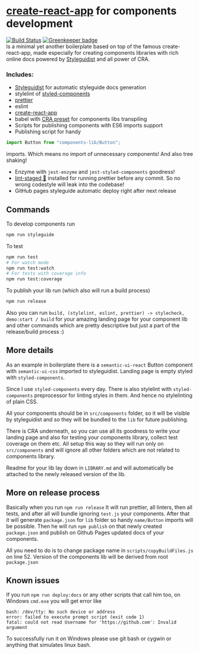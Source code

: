 # [create-react-app](https://github.com/facebookincubator/create-react-app) for components development

[![Build Status](https://travis-ci.org/RIP21/CRA-components-development.svg?branch=master)](https://travis-ci.org/RIP21/CRA-components-development)
[![Greenkeeper badge](https://badges.greenkeeper.io/RIP21/CRA-components-development.svg)](https://greenkeeper.io/)  
Is a minimal yet another  boilerplate based on top of the famous 
create-react-app, made especially for creating components libraries with 
rich online docs powered by [Styleguidist](https://github.com/styleguidist/react-styleguidist) and all power of CRA.
 
 ### Includes: 
 - [Styleguidist](https://github.com/styleguidist/react-styleguidist) for automatic styleguide docs generation
 - stylelint of [styled-components](https://github.com/styled-components/styled-components) 
 - [prettier](https://github.com/prettier/prettier) 
 - eslint
 - [create-react-app](https://github.com/facebookincubator/create-react-app)
 - babel with [CRA preset](https://www.npmjs.com/package/babel-preset-react-app) for components libs transpiling
 - Scripts for publishing components with ES6 imports support
 - Publishing script for handy 
 ```javascript 
 import Button from "components-lib/Button";
 ``` 
 imports. Which means no import of unnecessary components! 
 And also tree shaking!
 - Enzyme with `jest-enzyme` and `jest-styled-components` goodness!
 - [lint-staged 💩](https://github.com/okonet/lint-staged) installed for running prettier before any commit. 
 So no wrong codestyle will leak into the codebase!
 - GitHub pages styleguide automatic deploy right after next release

## Commands
To develop components run
```bash
npm run styleguide 
```

To test
```bash
npm run test
# For watch mode
npm run test:watch
# For tests with coverage info
npm run test:coverage
```

To publish your lib run (which also will run a build process)
```bash
npm run release
```

Also you can run `build, (stylelint, eslint, prettier) -> stylecheck, demo:start / build` for your 
amazing landing page for your component lib and other commands 
which are pretty descriptive but just a part of the release/build process :)

## More details
As an example in boilerplate there is a `semantic-ui-react` Button component
with `semantic-ui-css` imported to styleguidist.
Landing page is empty styled with `styled-components`.

Since I use `styled-components` every day. There is also stylelint with 
`styled-components` preprocessor for linting styles in them. And hence 
no stylelinting of plain CSS.

All your components should be in `src/components` folder, so it will be visible
by styleguidist and so they will be bundled to the `lib` for future publishing.

There is CRA underneath, so you can use all its goodness to write your landing page
and also for testing your components library, collect test coverage on them etc.
All setup this way so they will run only on `src/components` and will ignore all other 
folders which are not related to components library.

Readme for your lib lay down in `LIBRARY.md` and will automatically be attached to 
the newly released version of the lib.

## More on release process
Basically when you run `npm run release`
It will run prettier, all linters, then all tests, and after all will bundle
ignoring `test.js` your components. After that it will generate `package.json` for
`lib` folder so handy `name/Button` imports will be possible. Then he will run `npm publish` 
on that newly created `package.json` and publish on Github Pages updated docs of 
your components.

All you need to do is to change package name in `scripts/copyBuildFiles.js` on line 52.
Version of the components lib will be derived from root `package.json`

## Known issues
If you run `npm run deploy:docs` or any other scripts that call him too, on Windows `cmd.exe` you will
get error like 
```
bash: /dev/tty: No such device or address
error: failed to execute prompt script (exit code 1)
fatal: could not read Username for 'https://github.com': Invalid argument
```
To successfully run it on Windows please use git bash or cygwin or anything that simulates linux bash.
